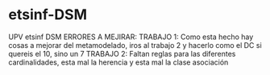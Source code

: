 # etsinf-DSM
UPV etsinf DSM
ERRORES A MEJIRAR:
TRABAJO 1: Como esta hecho hay cosas a mejorar del metamodelado, iros al trabajo 2 y hacerlo como el DC si quereis el 10, sino un 7
TRABAJO 2: Faltan reglas para las diferentes cardinalidades, esta mal la herencia y esta mal la clase asociación
